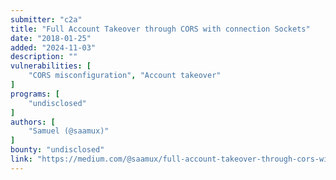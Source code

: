 ```yaml
---
submitter: "c2a"
title: "Full Account Takeover through CORS with connection Sockets"
date: "2018-01-25"
added: "2024-11-03"
description: ""
vulnerabilities: [
    "CORS misconfiguration", "Account takeover"
]
programs: [
    "undisclosed"
]
authors: [
    "Samuel (@saamux)"
]
bounty: "undisclosed"
link: "https://medium.com/@saamux/full-account-takeover-through-cors-with-connection-sockets-179133384815"
---
```




